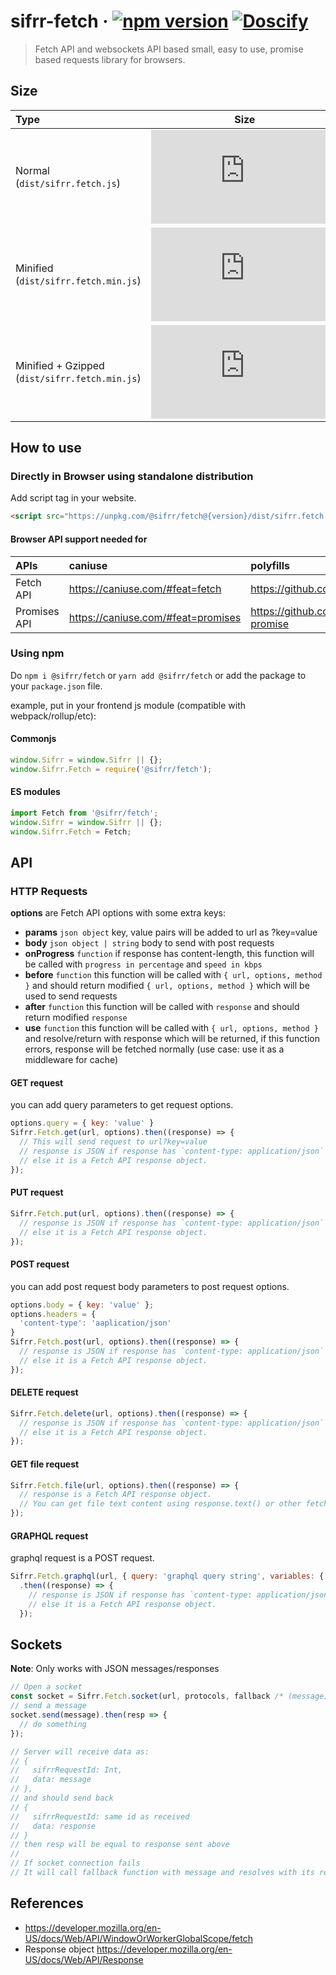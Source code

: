 # sifrr-fetch · [![npm version](https://img.shields.io/npm/v/@sifrr/fetch.svg)](https://www.npmjs.com/package/@sifrr/fetch) [![Doscify](https://img.shields.io/badge/API%20docs-Docsify-red.svg)](https://sifrr.github.io/sifrr/#/./packages/browser/sifrr-fetch/)

> Fetch API and websockets API based small, easy to use, promise based requests library for browsers.

## Size

| Type                                           |                                                                                                                          Size                                                                                                                          |
| :--------------------------------------------- | :----------------------------------------------------------------------------------------------------------------------------------------------------------------------------------------------------------------------------------------------------: |
| Normal (`dist/sifrr.fetch.js`)                 |                    [![Normal](https://img.badgesize.io/sifrr/sifrr/master/packages/browser/sifrr-fetch/dist/sifrr.fetch.js?maxAge=600)](https://github.com/sifrr/sifrr/blob/master/packages/browser/sifrr-fetch/dist/sifrr.fetch.js)                   |
| Minified (`dist/sifrr.fetch.min.js`)           |               [![Minified](https://img.badgesize.io/sifrr/sifrr/master/packages/browser/sifrr-fetch/dist/sifrr.fetch.min.js?maxAge=600)](https://github.com/sifrr/sifrr/blob/master/packages/browser/sifrr-fetch/dist/sifrr.fetch.min.js)              |
| Minified + Gzipped (`dist/sifrr.fetch.min.js`) | [![Minified + Gzipped](https://img.badgesize.io/sifrr/sifrr/master/packages/browser/sifrr-fetch/dist/sifrr.fetch.min.js?compression=gzip&maxAge=600)](https://github.com/sifrr/sifrr/blob/master/packages/browser/sifrr-fetch/dist/sifrr.fetch.min.js) |

## How to use

### Directly in Browser using standalone distribution

Add script tag in your website.

```html
<script src="https://unpkg.com/@sifrr/fetch@{version}/dist/sifrr.fetch.min.js"></script>
```

#### Browser API support needed for

| APIs         | caniuse                              | polyfills                                     |
| :----------- | :----------------------------------- | :-------------------------------------------- |
| Fetch API    | <https://caniuse.com/#feat=fetch>    | <https://github.com/github/fetch>             |
| Promises API | <https://caniuse.com/#feat=promises> | <https://github.com/stefanpenner/es6-promise> |

### Using npm

Do `npm i @sifrr/fetch` or `yarn add @sifrr/fetch` or add the package to your `package.json` file.

example, put in your frontend js module (compatible with webpack/rollup/etc):

#### Commonjs

```js
window.Sifrr = window.Sifrr || {};
window.Sifrr.Fetch = require('@sifrr/fetch');
```

#### ES modules

```js
import Fetch from '@sifrr/fetch';
window.Sifrr = window.Sifrr || {};
window.Sifrr.Fetch = Fetch;
```

## API

### HTTP Requests

**options** are Fetch API options with some extra keys:

-   **params** `json object` key, value pairs will be added to url as ?key=value
-   **body** `json object | string` body to send with post requests
-   **onProgress** `function` if response has content-length, this function will be called with `progress in percentage` and `speed in kbps`
-   **before** `function` this function will be called with `{ url, options, method }` and should return modified `{ url, options, method }` which will be used to send requests
-   **after** `function` this function will be called with `response` and should return modified `response`
-   **use** `function` this function will be called with `{ url, options, method }` and resolve/return with response which will be returned, if this function errors, response will be fetched normally (use case: use it as a middleware for cache)

#### GET request

you can add query parameters to get request options.

```js
options.query = { key: 'value' }
Sifrr.Fetch.get(url, options).then((response) => {
  // This will send request to url?key=value
  // response is JSON if response has `content-type: application/json` header
  // else it is a Fetch API response object.
});
```

#### PUT request

```js
Sifrr.Fetch.put(url, options).then((response) => {
  // response is JSON if response has `content-type: application/json` header
  // else it is a Fetch API response object.
});
```

#### POST request

you can add post request body parameters to post request options.
```js
options.body = { key: 'value' };
options.headers = {
  'content-type': 'aaplication/json'
}
Sifrr.Fetch.post(url, options).then((response) => {
  // response is JSON if response has `content-type: application/json` header
  // else it is a Fetch API response object.
});
```

#### DELETE request

```js
Sifrr.Fetch.delete(url, options).then((response) => {
  // response is JSON if response has `content-type: application/json` header
  // else it is a Fetch API response object.
});
```

#### GET file request

```js
Sifrr.Fetch.file(url, options).then((response) => {
  // response is a Fetch API response object.
  // You can get file text content using response.text() or other fetch response methods
});
```

#### GRAPHQL request

graphql request is a POST request.

```js
Sifrr.Fetch.graphql(url, { query: 'graphql query string', variables: { a: 'b' }, ...otherOptions})
  .then((response) => {
    // response is JSON if response has `content-type: application/json` header
    // else it is a Fetch API response object.
  });
```

## Sockets

**Note**: Only works with JSON messages/responses

```js
// Open a socket
const socket = Sifrr.Fetch.socket(url, protocols, fallback /* (message) => 'fallback response' */);
// send a message
socket.send(message).then(resp => {
  // do something
});

// Server will receive data as:
// {
//   sifrrRequestId: Int,
//   data: message
// },
// and should send back
// {
//   sifrrRequestId: same id as received
//   data: response
// }
// then resp will be equal to response sent above
//
// If socket connection fails
// It will call fallback function with message and resolves with its return value

```

## References

-   <https://developer.mozilla.org/en-US/docs/Web/API/WindowOrWorkerGlobalScope/fetch>
-   Response object <https://developer.mozilla.org/en-US/docs/Web/API/Response>
